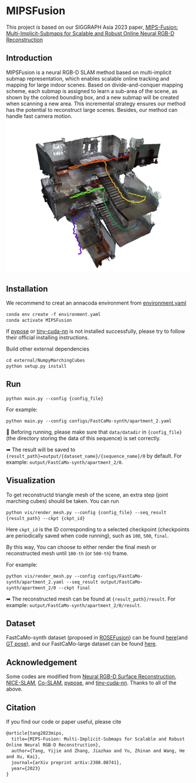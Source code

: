 # MIPSFusion
This project is based on our SIGGRAPH Asia 2023 paper, [MIPS-Fusion: Multi-Implicit-Submaps for Scalable and Robust Online Neural RGB-D Reconstruction](https://arxiv.org/pdf/2308.08741.pdf)


## Introduction
MIPSFusion is a neural RGB-D SLAM method based on multi-implicit submap representation, which enables scalable online tracking and mapping for large indoor scenes. Based on divide-and-conquer mapping scheme, each submap is assigned to learn a sub-area of the scene, as shown by the colored bounding box, and a new submap will be created when scanning a new area. This incremental strategy ensures our method has the potential to reconstruct large scenes. Besides, our method can handle fast camera motion.
<img src="fig/1.png" alt="drawing" width="700"/>


## Installation
We recommend to creat an annacoda environment from [environment.yaml](environment.yaml)
```
conda env create -f environment.yaml
conda activate MIPSFusion
```
If [pypose](https://github.com/pypose/pypose) or [tiny-cuda-nn](https://github.com/NVlabs/tiny-cuda-nn) is not installed successfully, please try to follow their official installing instructions.

Build other external dependencies
```
cd external/NumpyMarchingCubes
python setup.py install
```


## Run
```
python main.py --config {config_file}
```
For example:
```
python main.py --config configs/FastCaMo-synth/apartment_2.yaml
```
&#x1F6A8; Beforing running, please make sure that `data/datadir` in `{config_file}`(the directory storing the data of this sequence) is set correctly.

&#x27A1; The result will be saved to `{result_path}=output/{dataset_name}/{sequence_name}/0` by default. For example: `output/FastCaMo-synth/apartment_2/0`.


## Visualization
To get reconstructd triangle mesh of the scene, an extra step (joint marching cubes) should be taken. You can run
```
python vis/render_mesh.py --config {config_file} --seq_result {result_path} --ckpt {ckpt_id}
```
Here `ckpt_id` is the ID corresponding to a selected checkpoint (checkpoints are periodically saved when code running), such as `100`, `500`, `final`. 

By this way, You can choose to either render the final mesh or reconstructed mesh until `100-th` (or `500-th`) frame.

For example:
```
python vis/render_mesh.py --config configs/FastCaMo-synth/apartment_2.yaml --seq_result output/FastCaMo-synth/apartment_2/0 --ckpt final
```
&#x27A1; The reconstructed mesh can be found at `{result_path}/result`. For example: `output/FastCaMo-synth/apartment_2/0/result`.


## Dataset
FastCaMo-synth dataset (proposed in [ROSEFusion](https://github.com/jzhzhang/ROSEFusion)) can be found [here](https://1drv.ms/u/s!AvuKnc9E9hmqhgljQdXKJECStZ-W?e=wWD2Tz)(and [GT pose](https://1drv.ms/u/s!Aoe09I8ktpCxgTUvb9VKHS0TYr-P?e=bYeKdb)), and our FastCaMo-large dataset can be found [here](https://drive.google.com/drive/folders/186viK0tSAFVDO_6YJbC3MGXOXzcBQT_z?usp=drive_link).


## Acknowledgement
Some codes are modified from [Neural RGB-D Surface Reconstruction](https://dazinovic.github.io/neural-rgbd-surface-reconstruction/), [NICE-SLAM](https://github.com/cvg/nice-slam), [Co-SLAM](https://github.com/HengyiWang/Co-SLAM/tree/main), [pypose](https://github.com/pypose/pypose), and [tiny-cuda-nn](https://github.com/NVlabs/tiny-cuda-nn). Thanks to all of the above.


## Citation
If you find our code or paper useful, please cite
```
@article{tang2023mips,
  title={MIPS-Fusion: Multi-Implicit-Submaps for Scalable and Robust Online Neural RGB-D Reconstruction},
  author={Tang, Yijie and Zhang, Jiazhao and Yu, Zhinan and Wang, He and Xu, Kai},
  journal={arXiv preprint arXiv:2308.08741},
  year={2023}
}
```
